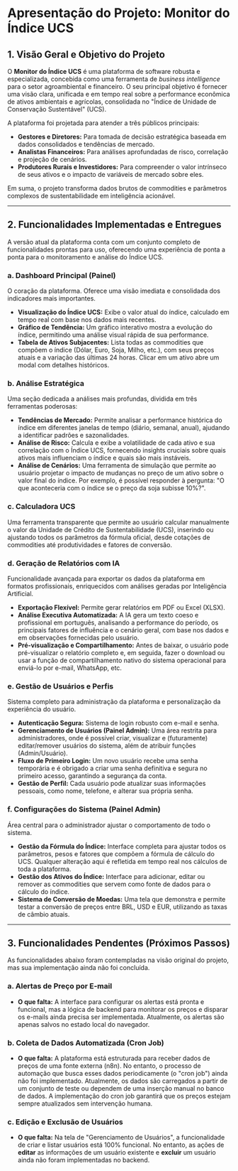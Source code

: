 
# Apresentação do Projeto: Monitor do Índice UCS

## 1. Visão Geral e Objetivo do Projeto

O **Monitor do Índice UCS** é uma plataforma de software robusta e especializada, concebida como uma ferramenta de *business intelligence* para o setor agroambiental e financeiro. O seu principal objetivo é fornecer uma visão clara, unificada e em tempo real sobre a performance econômica de ativos ambientais e agrícolas, consolidada no "Índice de Unidade de Conservação Sustentável" (UCS).

A plataforma foi projetada para atender a três públicos principais:
- **Gestores e Diretores:** Para tomada de decisão estratégica baseada em dados consolidados e tendências de mercado.
- **Analistas Financeiros:** Para análises aprofundadas de risco, correlação e projeção de cenários.
- **Produtores Rurais e Investidores:** Para compreender o valor intrínseco de seus ativos e o impacto de variáveis de mercado sobre eles.

Em suma, o projeto transforma dados brutos de commodities e parâmetros complexos de sustentabilidade em inteligência acionável.

---

## 2. Funcionalidades Implementadas e Entregues

A versão atual da plataforma conta com um conjunto completo de funcionalidades prontas para uso, oferecendo uma experiência de ponta a ponta para o monitoramento e análise do Índice UCS.

### a. Dashboard Principal (Painel)
O coração da plataforma. Oferece uma visão imediata e consolidada dos indicadores mais importantes.
- **Visualização do Índice UCS:** Exibe o valor atual do índice, calculado em tempo real com base nos dados mais recentes.
- **Gráfico de Tendência:** Um gráfico interativo mostra a evolução do índice, permitindo uma análise visual rápida de sua performance.
- **Tabela de Ativos Subjacentes:** Lista todas as commodities que compõem o índice (Dólar, Euro, Soja, Milho, etc.), com seus preços atuais e a variação das últimas 24 horas. Clicar em um ativo abre um modal com detalhes históricos.

### b. Análise Estratégica
Uma seção dedicada a análises mais profundas, dividida em três ferramentas poderosas:
- **Tendências de Mercado:** Permite analisar a performance histórica do índice em diferentes janelas de tempo (diário, semanal, anual), ajudando a identificar padrões e sazonalidades.
- **Análise de Risco:** Calcula e exibe a volatilidade de cada ativo e sua correlação com o Índice UCS, fornecendo insights cruciais sobre quais ativos mais influenciam o índice e quais são mais instáveis.
- **Análise de Cenários:** Uma ferramenta de simulação que permite ao usuário projetar o impacto de mudanças no preço de um ativo sobre o valor final do índice. Por exemplo, é possível responder à pergunta: "O que aconteceria com o índice se o preço da soja subisse 10%?".

### c. Calculadora UCS
Uma ferramenta transparente que permite ao usuário calcular manualmente o valor da Unidade de Crédito de Sustentabilidade (UCS), inserindo ou ajustando todos os parâmetros da fórmula oficial, desde cotações de commodities até produtividades e fatores de conversão.

### d. Geração de Relatórios com IA
Funcionalidade avançada para exportar os dados da plataforma em formatos profissionais, enriquecidos com análises geradas por Inteligência Artificial.
- **Exportação Flexível:** Permite gerar relatórios em PDF ou Excel (XLSX).
- **Análise Executiva Automatizada:** A IA gera um texto coeso e profissional em português, analisando a performance do período, os principais fatores de influência e o cenário geral, com base nos dados e em observações fornecidas pelo usuário.
- **Pré-visualização e Compartilhamento:** Antes de baixar, o usuário pode pré-visualizar o relatório completo e, em seguida, fazer o download ou usar a função de compartilhamento nativo do sistema operacional para enviá-lo por e-mail, WhatsApp, etc.

### e. Gestão de Usuários e Perfis
Sistema completo para administração da plataforma e personalização da experiência do usuário.
- **Autenticação Segura:** Sistema de login robusto com e-mail e senha.
- **Gerenciamento de Usuários (Painel Admin):** Uma área restrita para administradores, onde é possível criar, visualizar e (futuramente) editar/remover usuários do sistema, além de atribuir funções (Admin/Usuário).
- **Fluxo de Primeiro Login:** Um novo usuário recebe uma senha temporária e é obrigado a criar uma senha definitiva e segura no primeiro acesso, garantindo a segurança da conta.
- **Gestão de Perfil:** Cada usuário pode atualizar suas informações pessoais, como nome, telefone, e alterar sua própria senha.

### f. Configurações do Sistema (Painel Admin)
Área central para o administrador ajustar o comportamento de todo o sistema.
- **Gestão da Fórmula do Índice:** Interface completa para ajustar todos os parâmetros, pesos e fatores que compõem a fórmula de cálculo do UCS. Qualquer alteração aqui é refletida em tempo real nos cálculos de toda a plataforma.
- **Gestão dos Ativos do Índice:** Interface para adicionar, editar ou remover as commodities que servem como fonte de dados para o cálculo do índice.
- **Sistema de Conversão de Moedas:** Uma tela que demonstra e permite testar a conversão de preços entre BRL, USD e EUR, utilizando as taxas de câmbio atuais.

---

## 3. Funcionalidades Pendentes (Próximos Passos)

As funcionalidades abaixo foram contempladas na visão original do projeto, mas sua implementação ainda não foi concluída.

### a. Alertas de Preço por E-mail
- **O que falta:** A interface para configurar os alertas está pronta e funcional, mas a lógica de backend para monitorar os preços e disparar os e-mails ainda precisa ser implementada. Atualmente, os alertas são apenas salvos no estado local do navegador.

### b. Coleta de Dados Automatizada (Cron Job)
- **O que falta:** A plataforma está estruturada para receber dados de preços de uma fonte externa (n8n). No entanto, o processo de automação que busca esses dados periodicamente (o "cron job") ainda não foi implementado. Atualmente, os dados são carregados a partir de um conjunto de teste ou dependem de uma inserção manual no banco de dados. A implementação do cron job garantirá que os preços estejam sempre atualizados sem intervenção humana.

### c. Edição e Exclusão de Usuários
- **O que falta:** Na tela de "Gerenciamento de Usuários", a funcionalidade de criar e listar usuários está 100% funcional. No entanto, as ações de **editar** as informações de um usuário existente e **excluir** um usuário ainda não foram implementadas no backend.
